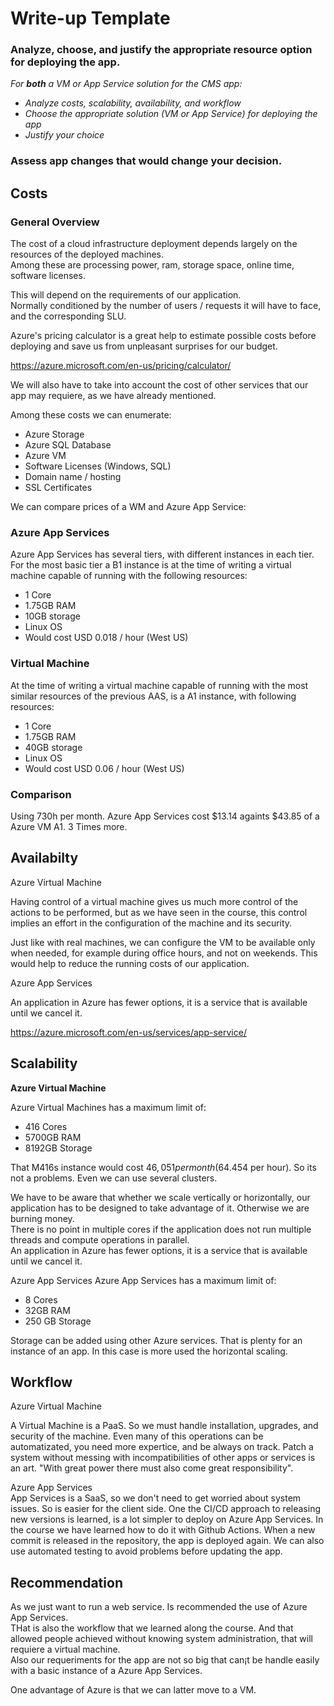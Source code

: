 # Write-up Template

### Analyze, choose, and justify the appropriate resource option for deploying the app.

*For **both** a VM or App Service solution for the CMS app:*
- *Analyze costs, scalability, availability, and workflow*
- *Choose the appropriate solution (VM or App Service) for deploying the app*
- *Justify your choice*

### Assess app changes that would change your decision.

## Costs

### General Overview

The cost of a cloud infrastructure deployment depends largely on the resources of the deployed machines.  
Among these are processing power, ram, storage space, online time, software licenses.  

This will depend on the requirements of our application.  
Normally conditioned by the number of users / requests it will have to face, and the corresponding SLU.  

Azure's pricing calculator is a great help to estimate possible costs before deploying and save us from unpleasant surprises for our budget.  

https://azure.microsoft.com/en-us/pricing/calculator/  

We will also have to take into account the cost of other services that our app may requiere, as we have already mentioned.  

Among these costs we can enumerate:  

- Azure Storage  
- Azure SQL Database  
- Azure VM  
- Software Licenses (Windows, SQL)  
- Domain name / hosting  
- SSL Certificates  

We can compare prices of a WM and Azure App Service:  

### Azure App Services  

Azure App Services has several tiers, with different instances in each tier.  
For the most basic tier a B1 instance is at the time of writing a virtual machine capable of running with the following resources:  

- 1 Core
- 1.75GB RAM
- 10GB storage
- Linux OS
- Would cost USD 0.018 / hour (West US)

### Virtual Machine

At the time of writing a virtual machine capable of running with the most similar resources of the previous AAS, is a A1 instance, with following resources:  

- 1 Core  
- 1.75GB RAM  
- 40GB storage
- Linux OS
- Would cost USD 0.06 / hour (West US)

### Comparison

Using 730h per month. Azure App Services cost $13.14 againts $43.85 of a Azure VM A1. 3 Times more.  

## Availabilty  

Azure Virtual Machine  

Having control of a virtual machine gives us much more control of the actions to be performed, but as we have seen in the course, this control implies an effort in the configuration of the machine and its security.

Just like with real machines, we can configure the VM to be available only when needed, for example during office hours, and not on weekends.
This would help to reduce the running costs of our application.

Azure App Services  

An application in Azure has fewer options, it is a service that is available until we cancel it.

https://azure.microsoft.com/en-us/services/app-service/

## Scalability  

**Azure Virtual Machine**  

Azure Virtual Machines has a maximum limit of:  

- 416 Cores
- 5700GB RAM
- 8192GB Storage

That M416s instance would cost $46,051 per month ($64.454 per hour). So its not a problems. Even we can use several clusters.  

We have to be aware that whether we scale vertically or horizontally, our application has to be designed to take advantage of it. Otherwise we are burning money.  
There is no point in multiple cores if the application does not run multiple threads and compute operations in parallel.  
An application in Azure has fewer options, it is a service that is available until we cancel it.  

Azure App Services
Azure App Services has a maximum limit of:  

- 8 Cores
- 32GB RAM
- 250 GB Storage  

Storage can be added using other Azure services. That is plenty for an instance of an app.  In this case is more used the horizontal scaling.  

## Workflow  

Azure Virtual Machine  

A Virtual Machine is a PaaS. So we must handle installation, upgrades, and security of the machine. Even many of this operations can be automatizated, you need more expertice, and be always on track. Patch a system without messing with incompatibilities of other apps or services is an art.  "With great power there must also come great responsibility".  

Azure App Services  
App Services is a SaaS, so we don't need to get worried about system issues. So is easier for the client side.
One the CI/CD approach to releasing new versions is learned, is a lot simpler to deploy on Azure App Services.
In the course we have learned how to do it with Github Actions. When a new commit is released in the repository, the app is deployed again. We can also use automated testing to avoid problems before updating the app.  

## Recommendation  

As we just want to run a web service. Is recommended the use of Azure App Services.  
THat is also the workflow that we learned along the course. And that allowed people achieved without knowing system administration, that will requiere a virtual machine.  
Also our requeriments for the app are not so big that can¡t be handle easily with a basic instance of a Azure App Services.  

One advantage of Azure is that we can latter move to a VM.  